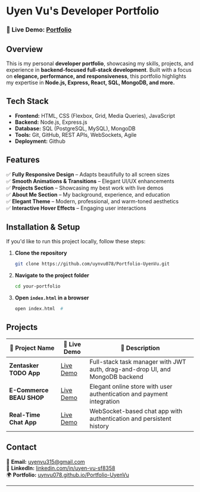 # Uyen Vu's Developer Portfolio  

### 🚀 Live Demo: [Portfolio](https://uynvu078.github.io/Portfolio-UyenVu/)

## Overview

This is my personal **developer portfolio**, showcasing my skills, projects, and experience in **backend-focused full-stack development**. Built with a focus on **elegance, performance, and responsiveness**, this portfolio highlights my expertise in **Node.js, Express, React, SQL, MongoDB, and more.**

## Tech Stack  

- **Frontend:** HTML, CSS (Flexbox, Grid, Media Queries), JavaScript  
- **Backend:** Node.js, Express.js  
- **Database:** SQL (PostgreSQL, MySQL), MongoDB  
- **Tools:** Git, GitHub, REST APIs, WebSockets, Agile 
- **Deployment:** Github

## Features  

✅ **Fully Responsive Design** – Adapts beautifully to all screen sizes  
✅ **Smooth Animations & Transitions** – Elegant UI/UX enhancements  
✅ **Projects Section** – Showcasing my best work with live demos  
✅ **About Me Section** – My background, experience, and education  
✅ **Elegant Theme** – Modern, professional, and warm-toned aesthetics  
✅ **Interactive Hover Effects** – Engaging user interactions  

## Installation & Setup  

If you'd like to run this project locally, follow these steps:

1. **Clone the repository**  
   ```bash
   git clone https://github.com/uynvu078/Portfolio-UyenVu.git
   ```
2. **Navigate to the project folder**  
   ```bash
   cd your-portfolio
   ```
3. **Open `index.html` in a browser**  
   ```bash
   open index.html  #
   ```

## Projects  

| 🌟 Project Name | 🔗 Live Demo | 📝 Description |
|---------------|-------------|--------------|
| **Zentasker TODO App** | [Live Demo](https://uynvu078.github.io/ZenTasker-Todo/) | Full-stack task manager with JWT auth, drag-and-drop UI, and MongoDB backend |
| **E-Commerce BEAU SHOP** | [Live Demo](https://uynvu078.github.io/BEAUShop/) | Elegant online store with user authentication and payment integration |
| **Real-Time Chat App** | [Live Demo](https://uynvu078.github.io/ChatterBox/) | WebSocket-based chat app with authentication and persistent history |

## Contact  

📩 **Email:** [uyenvu315@gmail.com](mailto:uyenvu315@gmail.com)  
🔗 **LinkedIn:** [linkedin.com/in/uyen-vu-sf8358](https://www.linkedin.com/in/uyen-vu-sf8358/)  
🌍 **Portfolio:** [uynvu078.github.io/Portfolio-UyenVu](https://uynvu078.github.io/Portfolio-UyenVu/)  

---